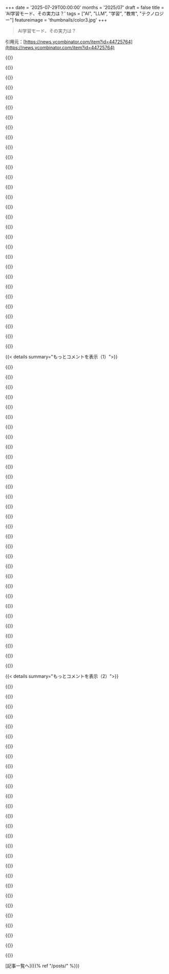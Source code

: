 +++
date = '2025-07-29T00:00:00'
months = '2025/07'
draft = false
title = 'AI学習モード、その実力は？'
tags = ["AI", "LLM", "学習", "教育", "テクノロジー"]
featureimage = 'thumbnails/color3.jpg'
+++

> AI学習モード、その実力は？

引用元：[https://news.ycombinator.com/item?id=44725764](https://news.ycombinator.com/item?id=44725764)




{{<matomeQuote body="LLMは勉強パートナーとしてすごく良いよ。恥ずかしい質問も怖くないし、ステップバイステップで教えてくれる。24時間頼れるアシスタントは独学者の夢だね。オンライン学習は昔は大変だったけど、これなら格段に進化してるよ。懐疑的な意見もあるけど、このツールはすごいし、進化のスピードにも驚いてるよ。" userName="jacobedawson" createdAt="2025/07/29 22:34:39" color="#ff5733">}}




{{<matomeQuote body="LLMはハルシネーションを起こすし、間違いを指摘するとすぐに意見を曲げちゃう。教師としてはこれはダメだよね。AIは学習ツールとしては使えるけど、魔法じゃないから、やっぱり懐疑的な視点が必要だよ。新しいモデルが出ても結局はお金がかかるだけだしね。" userName="romaniitedomum" createdAt="2025/07/29 23:12:52" color="#785bff">}}




{{<matomeQuote body="先生が人間でもAIでも、間違いを見つけるのは学習のプロセスで超重要だよ。高校の先生も数学の教科書も、間違いだらけだったりするしね。AIに教えてもらう時も、常に疑問を持って、間違いを見つけられるようになるのが、本当の理解につながるんだ。" userName="cvoss" createdAt="2025/07/29 23:28:46" color="#ff5c5c">}}




{{<matomeQuote body="え、2025年のAIが何かハルシネーション起こしたの？俺はもう1年くらい見てないけど。子供や学生の質問なら、別にハルシネーションの心配なんていらないと思うけどな。" userName="ramraj07" createdAt="2025/07/29 23:57:17" color="">}}




{{<matomeQuote body="材料を知らないのに、どうやって間違いを見つけるんだ？<br>それって、何も知らないうちから専門家になれって言ってるようなもんじゃないか。" userName="tekno45" createdAt="2025/07/30 00:01:36" color="">}}




{{<matomeQuote body="LLMは思考してない、ただもっともらしい返事を生成するだけだよ。モンティホール問題の変形を与えても、本質を理解せず”似た”問題として処理して、間違った答えを出すんだ。人間が間違いを犯すのとは根本的に違う。LLMは君の理解のモデルを作ってないから、ニッチな話題だと役立たなくなるよ。" userName="phailhaus" createdAt="2025/07/29 23:13:28" color="#ff5733">}}




{{<matomeQuote body="そうじゃないんだよ。内容を知らなくても、どこかで「あれ、辻褄が合わないな」って気づくことがあるんだ。特に数学や科学みたいに、知識が積み重なっていく分野だと、間違った答えの上にさらに積むと、必ずどこかで矛盾が出てくる。そしたら、先生に聞いたり、他の情報源で確認すればいいんだ。" userName="filoleg" createdAt="2025/07/30 00:24:13" color="#785bff">}}




{{<matomeQuote body="モンティホールの話、人間だって状況が違うのにいつもスイッチしろって言うことあるじゃん。それは思考できない証拠じゃなくて、ただのミスだよ。LLMが「本当は考えてない」とか「本当は知らない」とか、定義もなしに言うのはもう古いし、人間の特別感を守ろうとする逃げ口実みたいで嫌だね。" userName="chpatrick" createdAt="2025/07/29 23:37:03" color="#ff33a1">}}




{{<matomeQuote body="それは全く違うね。LLMの先生は、質問されると、それが事実と合ってるかどうかにかかわらず、すぐに修正するんだ。LLMは、そもそも事実の正確さっていう概念を一切持ってないからね。" userName="friendzis" createdAt="2025/07/30 07:10:05" color="#ff33a1">}}




{{<matomeQuote body="AIが自信満々に嘘をつく問題は深刻だね。<br>DuckDuckGoのイースターエッグについてCopilotに聞いたら、知らないのに嘘をつかれたよ。<br>知らないことは「知らない」って正直に言うべきだろ。" userName="breve" createdAt="2025/07/29 23:58:26" color="#ff5733">}}




{{<matomeQuote body="AIの限界を語ると、ユーザーが無能みたいに言われるけど、そうじゃないだろ。<br>GPTには限界があるし、使うにはスキルが必要なんだ。<br>魔法じゃないし、全く使えないわけでもない。その間のバランスを見ろよ。" userName="mediaman" createdAt="2025/07/30 00:05:54" color="#45d325">}}




{{<matomeQuote body="LLMのデタラメな返答で面白かった話があるよ。<br>カナリア諸島の潮位について聞いたら、「赤道の西にあるから」って、ありえない理由を言われたんだ。<br>今ではそれがLLMの情報を引用する時の内輪ジョークになってるよ。「赤道の西にあるから」ってね。" userName="ay" createdAt="2025/07/30 00:53:48" color="#785bff">}}




{{<matomeQuote body="愚かな質問をすることへの恐怖ってリアルだよね。<br>特に先生や教授に屈辱的な経験をさせられたらそうなる。<br>最近、とある有名な教授の動画で学生を馬鹿にするのを見て、見るのをやめたよ。" userName="zvmaz" createdAt="2025/07/29 22:41:00" color="">}}




{{<matomeQuote body="「知らない」って言える能力は、決して高いハードルじゃないだろ。<br>魔法じゃないシステムなら、それは基本的な要件だよ。" userName="breve" createdAt="2025/07/30 00:07:51" color="#ff33a1">}}




{{<matomeQuote body="愚かな質問はないかもしれないけど、自信満々に愚かな答えを出すやつはたくさんいるよね。<br>https://www.reddit.com/r/LibreWolf/s/Wqc8XGKT5h" userName="hammyhavoc" createdAt="2025/07/29 22:37:14" color="#45d325">}}




{{<matomeQuote body="5年前のオンライン学習は、間違った情報とか古い情報の中から自分でなんとか組み立てて、批判的思考力とか忍耐力が鍛えられたもんだよな。" userName="teiferer" createdAt="2025/07/30 06:18:07" color="">}}




{{<matomeQuote body="これ試してみたんだ。<br>俺: なんでマドリードはフランスの首都なの？<br>ChatGPT: 違います。マドリードはスペインの首都です。フランスの首都はパリです。" userName="VMG" createdAt="2025/07/30 08:04:58" color="">}}




{{<matomeQuote body="どのモデル、バージョン、検索ツールへのアクセスがあったかで結果は全然違うよ。<br>俺の場合、Claude 3.7/4はウェブ検索で確認するから、間違った情報をもらった記憶がほとんどないんだ。" userName="ricardobeat" createdAt="2025/07/30 06:29:19" color="#45d325">}}




{{<matomeQuote body="AIはユーザーの間違いをすぐに訂正せず、甘やかすのが問題だね。まるで1+1=3って言ってもAIはすぐに折れるって。ビジネスの都合でユーザーを不快にさせたくないからだろうけど、それじゃあ本当の学習にはならないよ。教師に間違いを指摘できることこそ学習の一部だし、それができないAIは信用できないな。" userName="johnnyanmac" createdAt="2025/07/30 06:28:44" color="#38d3d3">}}




{{<matomeQuote body="コンピューターって正確で再現性があるはずなのに、LLMがちゃんと推論できないのは、それが推論じゃなくてただのパターンマッチングだってことの証拠だよね。微妙だけど、大事な気づきだよ。" userName="no_wizard" createdAt="2025/07/29 23:42:04" color="#ff5733">}}




{{<matomeQuote body="48494の意見を試したよ。ベルリンについて「ドイツの最初の皇帝はパリで戴冠したんじゃないの？」って聞いたら、AIはすごく丁寧に間違ってるって教えてくれたんだ。<br>シャルルマーニュやヴィルヘルム1世の戴冠についても詳しく説明してくれたし、正しい知識をちゃんと教えてくれて感心したよ。AIは間違った生徒をうまく扱えるね。" userName="lucumo" createdAt="2025/07/30 08:31:00" color="#45d325">}}




{{<matomeQuote body="そうだね、だからWikipediaもGoogleも信用できないし、誰も使っちゃダメだね。図書館に行ってマイクロフィルムを読むのが唯一の正しい学習方法だよ。<br>/s" userName="jychang" createdAt="2025/07/29 22:40:47" color="">}}




{{<matomeQuote body="面白いことだね。ウェブだって昔は信頼できないって言われてたのを思い出すよ。今回のAIを巡る騒ぎも、あの時とすごく似てるね。" userName="flir" createdAt="2025/07/30 07:52:01" color="">}}




{{<matomeQuote body="どうしてそう言えるの？だって、AIって文字通り非決定的じゃない。" userName="tekno45" createdAt="2025/07/29 23:58:51" color="">}}




{{<matomeQuote body="「1+1=3って言ってもAIはすぐ折れる」って主張をChatGPTで試してみたよ。結果は、全然折れなかった！<br>「普通の数学なら1+1=2だよ。冗談や比喩なら3でもいいけど」って粘り強く言い返してきた。ちゃんと正しいことは譲らないみたいだね。" userName="lucumo" createdAt="2025/07/30 08:44:23" color="#ff33a1">}}




{{<matomeQuote body="ChatGPTにすごく大きい数の掛け算をさせて、わざと間違った答えを言ったら、「その通りです、修正ありがとう。前の間違いはすみません！」ってすぐに謝ってきたよ。こんな教師でいいのかな？" userName="outadoc" createdAt="2025/07/30 09:07:22" color="#ff5733">}}




{{<matomeQuote body="教師をちゃんと訓練するんじゃなくて、教育をテクノクラートに任せるってこと？2025年にもなって、なんで悪いことや非生産的なことを罰するのを怖がるんだろ？" userName="johnnyanmac" createdAt="2025/07/30 06:44:16" color="">}}




{{<matomeQuote body="AIが示す情報って、まるで完全に正しいかのように聞こえるから、間違いに気づきにくいよね。もし間違いに気づくためにAIに何百回も質問しなきゃいけないなら、それはもうダメだよ。ランダムに間違った情報ばっかり出す教師なんて、悪い教師としか言えないね。" userName="personalyisus" createdAt="2025/07/30 03:18:19" color="#38d3d3">}}




{{<matomeQuote body="Most (all?) AI models I work with are literally deterministic. If you give it the same exact input, you get the same exact output every single time.What most people call “non-deterministic” in AI is that one of those inputs is a _seed_ that is sourced from a PRNG because getting a different answer every time is considered a feature for most use cases.Edit: I’m trying to imagine how you could get a non-deterministic AI and I’m struggling because the entire thing is built on a series of deterministic steps. The only way you can make it look non-deterministic is to hide part of the input from the user." userName="r3trohack3r" createdAt="2025/07/30 00:13:23" color="#45d325">}}




{{<matomeQuote body="Consider the adoption of conventional technology in the classroom. The US has spent billions on new hardware and software for education, and yet there has been no improvement in learning outcomes.This is where the skepticism arises. Before we spend another $100 billion on something that ended up being worthless, we should first prove that it’s actually useful. So far, that hasn’t conclusively been demonstrated." userName="danny_codes" createdAt="2025/07/29 23:25:14" color="">}}




{{< details summary="もっとコメントを表示（1）">}}

{{<matomeQuote body="I’ll personally attest: LLM’s have been absolutely incredible to self learn new things post graduation. It used to be that if you got stuck on a concept, you’re basically screwed. Unless it was common enough to show up in a well formed question on stack exchange, it was pretty much impossible, and the only thing you can really do is keep paving forward and hope at some point, it’ll make sense to you.Now, everyone basically has a personal TA, ready to go at all hours of the day.I get the commentary that it makes learning too easy or shallow, but I doubt anyone would think that college students would learn better if we got rid of TA’s." userName="czhu12" createdAt="2025/07/29 17:27:28" color="#ff5c5c">}}




{{<matomeQuote body="＞Now, everyone basically has a personal TA, ready to go at all hours of the dayThis simply hasn’t been my experience.Its too shallow. The deeper I go, the less it seems to be useful. This happens quick for me.Also, god forbid you’re researching a complex and possibly controversial subject and you want it to find reputable sources or particularly academic ones." userName="no_wizard" createdAt="2025/07/29 17:39:58" color="">}}




{{<matomeQuote body="My core problem with LLMs is as you say; it’s good for some simpler concepts, tasks, etc. but when you need to dive into more complex topics it will oversimplify, give you what you didn’t ask for, or straight up lie by omission.History is a great example, if you ask an LLM about a vaguely difficult period in history it will just give you one side and act like the other doesn’t exist, or if there is another side, it will paint them in a very negative light which often is poorly substantiated; people don’t just wake up and decide one day to be irrationally evil with no reason, if you believe that then you are a fool... although LLMs would agree with you more times than not since it’s convenient.The result of these things is a form of gatekeeping, give it a few years and basic knowledge will be almost impossible to find if it is deemed ”not useful” whether that’s an outdated technology that the LLM doesn’t seem talked about very much anymore or a ideological issue that doesn’t fall in line with TOS or common consensus." userName="SLWW" createdAt="2025/07/29 17:58:36" color="#45d325">}}




{{<matomeQuote body="I’ve found it excels at some things:1) The broad overview of a topic2) When I have a vague idea, it helps me narrow down the correct terminology for it3) Providing examples of a particular category (”are there any examples of where v1 in the visual cortex develops in a disordered way?”)4) ”Tell me the canonical textbooks in field X”5) Posing math exercises6) Free form branching--while talking about one topic, I want to shift to another that is distinct but related.I agree they leave a lot to be desired when digging very deeply into a topic. And my biggest pet peeve is when they hallucinate fake references (”tell me papers that investigate this topic” will, for any sufficiently obscure topic, result in a bunch of very promising paper titles that are wholely invented)." userName="scarmig" createdAt="2025/07/29 17:49:56" color="#785bff">}}




{{<matomeQuote body="The part about history perspectives sounds interesting. I haven’t noticed this. Please post any concrete/specific examples you’ve encountered!" userName="pengstrom" createdAt="2025/07/29 18:06:00" color="">}}




{{<matomeQuote body="＞ It used to be that if you got stuck on a concept, you’re basically screwed.We were able to learn before LLMs.Libraries are not a new thing. FidoNet, USENET, IRC, forums, local study/user groups. You have access to all of Wikipedia. Offline, if you want." userName="holsta" createdAt="2025/07/29 17:38:46" color="">}}




{{<matomeQuote body="- Rhodesia (lock step with the racial-first reasoning, underplays Britain’s failures to support that which they helped establish; makes the colonists look hateful when they were dealing with terrorists which the British supported)- Bombing of Dresden, death stats as well as how long the bombing went on for (Arthur Harris is considered a war-criminal to this day for that; LLLMs highlight easily falsifiable claims by Nazi’s to justify low estimates without providing much in the way of verifiable claims outside of a select few, questionable, sources.  If the low-estimate is to be believed, then it seems absurd that Harris would be considered a war-criminal in light of what crimes we allow today in warfare)- Ask it about the Crusades, often if forgets the sacking of St. Peter’s in Rome around 846 AD, usually painting the Papacy as a needlessly hateful and violent people during that specific Crusade.  Which was horrible, bloody as well as immensely destructive (I don’t defend the Crusades), but paints the Islamic forces as victims, which they were eventually, but not at the beginning, at the beginning they were the aggressors bent on invading Rome.- Ask it about the Six-Day War (1967) and contrast that with several different sources on both sides and you’ll see a different portrayal even by those who supported the actions taken.These are just the four that come to my memory at this time.Most LLMs seem cagey about these topics; I believe this is due to an accepted notion that anything that could ”justify” hatred or dislike of a people group or class that is in favor -- according to modern politics -- will be classified as hateful rhetoric, which is then omitted from the record.  The issue lies in the fact that to understand history, we need to understand what happened, not how it is perceived, politically, after the fact.  History helps inform us about the issues of today, and it is important, above all other agendas, to represent the truth of history, keeping an accurate account (or simply allowing others to read differing accounts without heavy bias).LLMs are restricted in this way quite egregiously; ”those who do not study history are doomed to repeat it”, but if this continues, no one will have the ability to know history and are therefore forced to repeat it." userName="SLWW" createdAt="2025/07/29 18:37:47" color="#45d325">}}




{{<matomeQuote body="I’ve learnt Rust in 12 weeks with a study plan that ChatGPT designed for me, catering to my needs and encouraging me to take notes and write articles. This way of learning allowed me to publish https://rustaceo.es for Spanish speakers made from my own notes.I think the potential in this regard is limitless." userName="ainiriand" createdAt="2025/07/29 17:42:38" color="#ff33a1">}}




{{<matomeQuote body="90年代に図書館やIRCでプログラミングを学んだけど、マジ大変だったよ。図書館は欲しいものじゃなくあるもので学ぶしかなかったし、IRCは一部はいいけど、あとは放置ボットか敵意ある人ばっか。でもLLMならめっちゃ楽！知りたいことにハッピーパスを用意してくれるから、昔とは比べ物にならないね。" userName="sejje" createdAt="2025/07/29 17:44:00" color="#38d3d3">}}




{{<matomeQuote body="AIは進化が早いけど、俺が教えてる組み合わせ論の授業で3ヶ月前に最新のChatGPTとDeepseekを試したら、簡単な質問には答えられても、高度な質問には微妙に間違ってたね。ChatGPTを「採点」する宿題を出したら、生徒にはかなりウケたよ！" userName="CJefferson" createdAt="2025/07/29 18:07:20" color="#ff5733">}}




{{<matomeQuote body="LLMが優れてるって言うけど、深い学習には向かないと思うな。何も覚えてないから、どんどん質問を繰り返さないといけないし、間違った方向に進んでも教えてくれないんだ。プログラミングみたいに構造化された内容はまだマシだけど、金融とか政治、医学とか複雑な話だと質がガクッと落ちるよ。" userName="no_wizard" createdAt="2025/07/29 17:50:57" color="#785bff">}}




{{<matomeQuote body="LLMが深く掘り下げるとダメって話、それって人間にも言えるよ。イスラエル／パレスチナ問題とか調べると、信頼できるはずの情報源同士でも信用できないって言い合ったりするんだ。でもね、ChatGPTは数学やプログラミングだとかなり使えるし、深く掘り下げられるよ。ミスさせることもあるけど、俺がレールに戻せるくらいは知ってるからね。" userName="kenjackson" createdAt="2025/07/29 20:46:56" color="#785bff">}}




{{<matomeQuote body="十字軍の話、846年のローマでのサン・ピエトロ寺院略奪とか持ち出すなら、その時代にはキリスト教の「十字軍」っていう概念自体が存在してなかったよ。あれはイスラム教徒とキリスト教徒の対立じゃなかったんだから。" userName="pyuser583" createdAt="2025/07/29 19:24:28" color="#45d325">}}




{{<matomeQuote body="最近LLMでプログラミング言語を覚えたんだけど、本より全然良かったよ。完璧じゃなくて間違いもあったけど、それは既知の弱点だしね。でもLLMは柔軟で、既存の知識と関連付けたり、俺の理解度に合わせてくれたり、不要なことをスキップできたりしたんだ。おかげで昔じゃ考えられないくらい、早く簡単に習得できたよ。" userName="sejje" createdAt="2025/07/29 17:55:35" color="#ff5733">}}




{{<matomeQuote body="俺、数週間でRustを本読んで覚えたよ。" userName="koakuma-chan" createdAt="2025/07/29 18:02:11" color="">}}




{{<matomeQuote body="「概念につまずいたら終わり」って言うけど、そうでもないだろ。Stack Exchangeに載るような一般的な質問以外は無理で、とにかく進むしかなかったって？お前の経験は普遍的じゃないよ。学校でちゃんとリサーチの仕方を学んだ生徒だっていただろ。" userName="ZYbCRq22HbJ2y7" createdAt="2025/07/29 18:10:03" color="">}}




{{<matomeQuote body="LLMは間違えるって弱点、それをなんでそんなに軽く見るのかわかんないな。それが一番の問題じゃん。LLMって大事な詳細を教えてくれないことが多くて、言語の細かい部分や罠を知るのって、ただ遊ぶだけじゃなくちゃんと使うなら超重要だろ？「聞けば教えてくれる」って言うけど、初心者は何が大事な詳細かなんて知らないんだから。勉強は根気が必要だし、教科書みたいな著者が強調する独自のポイントはLLMじゃ学べないよ。" userName="dcbb65b2bcb6e6a" createdAt="2025/07/29 18:09:08" color="#785bff">}}




{{<matomeQuote body="AI学習モードについて、もしトピックを学習中なら、どうやってその正確性を確認してるの？って疑問だね。" userName="tekno45" createdAt="2025/07/29 18:06:18" color="#ff5733">}}




{{<matomeQuote body="LLM’sは卒業後の自己学習に超役立ったけど、VHDLで試したら「ゴミ」だったな。<br>ハードウェア設計知らない人が使ったら、間違った方向に導かれまくり。ラッチをレジスタと間違えたりさ。基礎知識ある人には使えるかもだけど、ゼロから学ぶには絶対ダメだよ。" userName="dcbb65b2bcb6e6a" createdAt="2025/07/29 17:39:24" color="#38d3d3">}}




{{<matomeQuote body="LLMに反地動説の議論をさせたら、最初は冗談みたいだったけど、プロンプトで良い議論ができたよ。政治的な話題は難しいけど、昔の歴史（ポエニ戦争とか）ならカルタゴ側の視点も出せたし。" userName="scarmig" createdAt="2025/07/29 18:10:36" color="#38d3d3">}}




{{<matomeQuote body="LLMに「抜け」があるなんて経験はないよ。Pythonの本だって全部網羅してないじゃん。網羅的じゃなくていいし、LLMは聞かれたこと教えてくれるしね。あらゆる間違いを教えてくれなんて望んでないし、そんなリスト無限だよ。" userName="sejje" createdAt="2025/07/29 18:19:25" color="#785bff">}}




{{<matomeQuote body="LLM’sが自己学習に超役立つって言うけど、いつデタラメ言ってるか、どうやってわかるの？" userName="lmc" createdAt="2025/07/29 17:42:01" color="#ff33a1">}}




{{<matomeQuote body="LLM’sは、関連する有名な本を何冊か教えてくれるから役立つよ。<br>それに、本を読んでて分からないとこや、足りない部分もLLMが教えてくれるんだ。LLM’sがなかった頃は、良い参考書を探すのが大変だったから、すごく楽になったよ。" userName="avn2109" createdAt="2025/07/29 17:42:51" color="#45d325">}}




{{<matomeQuote body="「前に進み続けて、いつか理解できることを願うだけ」って学習方法を、大学行ったことがある人が「悪い方法」だって思うのは変だな。" userName="threetonesun" createdAt="2025/07/29 17:35:07" color="#ff5733">}}




{{<matomeQuote body="十字軍は、ローマとアラブの歴史的な緊張が原因だったんだ。聖ペテロ大聖堂の略奪みたいな出来事が、主要なきっかけで、教皇庁がカトリックを守ろうとしたことも大きかったよ。十字軍が突然始まったわけじゃないんだね。" userName="SLWW" createdAt="2025/07/29 19:36:35" color="">}}




{{<matomeQuote body="LLM’sは有名な本を推薦できるって言うけど、存在しないリソースも参照することで知られてるから、知られてない本も教えてくれちゃうよ。" userName="ZYbCRq22HbJ2y7" createdAt="2025/07/29 18:19:44" color="#ff5733">}}




{{<matomeQuote body="「閉鎖：重複」「閉鎖：マニュアル読め、アホ」「8年間動きなし、そしたら突然誰かが現れて『解決した？』って聞く」<br>…オンライン掲示板のクソあるあるだよね。" userName="wiseowise" createdAt="2025/07/29 17:36:33" color="">}}




{{<matomeQuote body="昔は概念で詰んだら終わりだったけど、今はAIがあるのに情報収集スキルがないってどうなの？高校や大学で習わないの？昔は百科事典とか図書館の目録だけでどうにかなってたんだぜ。" userName="loloquwowndueo" createdAt="2025/07/29 20:26:13" color="#ff33a1">}}




{{<matomeQuote body="LLMは間違えるし、頑固なこともあるから、常に確認した方がいいよ。俺はソースコードを見せないと議論に勝てなかったこともあるからね。" userName="vrotaru" createdAt="2025/07/29 17:57:57" color="#ff33a1">}}




{{<matomeQuote body="ChatGPTが出てきて、昔のGoogleが戻ってきたみたいだね。プログラミング言語の学習でGoogleが役立たずになってたのが、ChatGPTのおかげでまた便利になったよ。" userName="adamsb6" createdAt="2025/07/29 17:36:42" color="#ff5733">}}

{{</details>}}




{{< details summary="もっとコメントを表示（2）">}}

{{<matomeQuote body="これ、ChatGPTのシステムプロンプトだと思うんだよね。ユーザーに答えや宿題を教えず、一歩ずつ質問して対話を進めろって書いてあるよ。URLはこれ: https://gist.github.com/simonw/33d5fb67d6b8e1b1e2f6921ab0ccb..." userName="simonw" createdAt="2025/07/29 19:19:06" color="#38d3d3">}}




{{<matomeQuote body="LLMプロバイダーは「短く控えめに」をシステムプロンプトに入れてほしいな。長文だと読むのがつらいし、AIの高速表示は不安になるんだ。コンテキストの劣化も減るだろうし。" userName="mkagenius" createdAt="2025/07/29 20:07:13" color="#785bff">}}




{{<matomeQuote body="リンク先のプロンプトには、「暖かく、忍耐強く、率直に話すこと。感嘆符や絵文字は少なめに。[…] そして短くね。エッセイみたいな長文はなし。良いやり取りを目指せ」って書いてあったよ。" userName="tech234a" createdAt="2025/07/29 20:12:52" color="#ff33a1">}}




{{<matomeQuote body="チャットボットって、デフォルトでユーザーの作業を代行するよう作られてるけど、知識のギャップを埋めるツールとしても最高だよね。これって、ベンダーが労働者の完全代替を目指してるってことなのかな？" userName="ksynwa" createdAt="2025/07/30 06:53:54" color="#ff5733">}}




{{<matomeQuote body="Anthropicには「concise」（簡潔な）っていうスタイル選択肢があるんだよ。" userName="mptest" createdAt="2025/07/29 22:43:12" color="">}}




{{<matomeQuote body="「簡潔にしろ」って指示すると、特に「reasoning」（推論）がないモデルだと、完全で正確な答えが出せなくなると思ってたんだけど、違うの？" userName="draebek" createdAt="2025/07/30 00:00:29" color="">}}




{{<matomeQuote body="推論と最終的な回答は、それぞれ個別にガイドできるんだよ。推論中は全部再確認させつつ、最終回答は短く簡潔にってね。モデルによるけど。" userName="diggan" createdAt="2025/07/30 11:14:53" color="#38d3d3">}}




{{<matomeQuote body="ChatGPTなら設定のカスタムプロンプトに「簡潔に」って入れれば、短い答えを出してくれるよ。他のモデルでもできるかもね。" userName="skybrian" createdAt="2025/07/29 20:13:42" color="#ff33a1">}}




{{<matomeQuote body="LLMには、もっと話す時と簡潔に話す時の判断をしてほしいな。エッセイって頼んだら、ちゃんとエッセイくらいの長さで書いてほしいんだよね。" userName="mkagenius" createdAt="2025/07/29 20:40:12" color="#38d3d3">}}




{{<matomeQuote body="LLMにシステムプロンプトを漏らさせるとき、その内容が正確かどうかってどうやってわかるの？難しいって言うけど、出力全体を比較する簡単な方法とかないのかな？LLMは幻覚を見てプロンプトを作ってるだけなのかな。" userName="napkin" createdAt="2025/07/30 14:20:01" color="#785bff">}}




{{<matomeQuote body="LLMが大文字小文字をちゃんと区別して反応するってのが面白いね。" userName="gh0stcat" createdAt="2025/07/29 19:35:17" color="">}}




{{<matomeQuote body="プロンプトエンジニアリングって、強調の仕方を工夫するのが大事みたい。大文字や太字、アスタリスク、「これはめちゃくちゃ重要：」って書いたり、大事な指示を何回も繰り返したりすると効果的だよ。プロンプトが複雑になっても、LLMにしっかり指示を守らせるにはこれが欠かせないんだ。" userName="danenania" createdAt="2025/07/29 21:02:14" color="#ff5c5c">}}




{{<matomeQuote body="へぇ、OpenAIが、大文字にしただけでLLMが宿題の答えを出す確率にどれだけ影響したか、ちゃんと細かく評価したのか知りたいな！" userName="simonw" createdAt="2025/07/29 19:39:09" color="">}}




{{<matomeQuote body="「hello world」と「HELLO WORLD」は違うトークンとして認識されるから、大文字小文字は確実に大事だよ。" userName="ceroxylon" createdAt="2025/07/30 16:10:29" color="#ff5c5c">}}




{{<matomeQuote body="そのうち**COMMAND**って書かないと反応しなくなるかもね！" userName="nixpulvis" createdAt="2025/07/29 21:40:10" color="">}}




{{<matomeQuote body="あのプロンプトを他のモデルで使ったらどうなるか気になるな。ChatGPTの勉強モードって、プロンプト以外にも何かあるのかな？学生じゃないけど、似たプロンプトでテーマを掘り下げたら、すごく良い結果が出たよ。いくつかモデルで試してみるつもり。" userName="SalariedSlave" createdAt="2025/07/29 21:41:03" color="#45d325">}}




{{<matomeQuote body="AI Studio (https://aistudio.google.com/) で試したら、無料で2.5 Proが使えてシステムプロンプトもいじれるんだけど、すっごく良かったよ。" userName="bangaladore" createdAt="2025/07/29 22:37:18" color="#785bff">}}




{{<matomeQuote body="俺が見つけた（プロンプト）も、お前のと一緒みたいだよ。このGistで確認できるから見てみてね！<br>https://gist.github.com/brumar/5888324c296a8730c55e8ee24cca9..." userName="brumar" createdAt="2025/07/29 20:35:19" color="">}}




{{<matomeQuote body="この“学習モード”って、モデルのシステムプロンプトを変えただけなの？カスタムGPTで自分で作れるのに、なんでこんなの追加するんだろ。ただのマーケティングなのかな？" userName="aswegs8" createdAt="2025/07/30 11:24:40" color="#785bff">}}




{{<matomeQuote body="だって、ChatGPTユーザーの99%は（カスタムGPTの作り方なんて）知らないからだよ。でも、このボタンならクリックできるでしょ。" userName="bonoboTP" createdAt="2025/07/30 12:12:12" color="#38d3d3">}}




{{<matomeQuote body="命令（プロンプト）がこんなに簡単に出ちゃってるの、面白いね。OpenAIは防ごうとしなかったみたいだし。まるで、こうなることを意図してたけど、システム指示（プロンプト）を明確には共有したくなかったって感じ？" userName="varenc" createdAt="2025/07/29 21:24:44" color="#45d325">}}




{{<matomeQuote body="もし俺がOpenAIだったら、競合研究を遅らせるためのハニーポットとして、システムプロンプトを聞かれたときに、わざと“偽の”プロンプトを“リーク”させるかもね。裏では別のプロンプトを使ってるんだけどさ。オッカムの剃刀を適用すれば、単純に本当のプロンプトってだけかもしれないけどね。" userName="can16358p" createdAt="2025/07/29 20:06:53" color="#ff5733">}}




{{<matomeQuote body="そんな（偽プロンプトを返す）仕組みって、驚くほど実装が難しいんだよね。偽装がバレたら恥ずかしいし、トークンも高い。システムプロンプトが漏れるのを止めるためのくだらない仕掛けに、どれだけ（トークンを）無駄にしたいって？" userName="simonw" createdAt="2025/07/29 20:17:30" color="#785bff">}}




{{<matomeQuote body="おそらく、それを確実にやる唯一の方法は、特別に訓練された分類器でプロンプトを傍受することくらいだろうね。メインモデルに到達したら、もう何も効かないっていうのは、君の言う通りだと思うよ。" userName="danenania" createdAt="2025/07/29 21:05:32" color="">}}




{{<matomeQuote body="『そんな（偽プロンプトを返す）仕組みって、驚くほど実装が難しいんだよね。』<br>応答にプロンプトのテキストがそのまま含まれてたら置き換えればいいんだよ。大した秘密じゃないってことの方が大きいんじゃない？" userName="jerjerjer" createdAt="2025/07/30 14:16:27" color="#ff5733">}}




{{<matomeQuote body="そのアイデアは好きだけど、導入が複雑そうだし、パフォーマンスが落ちるリスクもあるね。このプロンプトは他の場所で自分で試せるよ。ほとんど同じ体験ができるはずだから。" userName="brumar" createdAt="2025/07/30 06:23:49" color="">}}




{{<matomeQuote body="生涯学習者として経験的に思うんだけど、勉強時間のかなりの部分は、実はただの“検索”だよね。AIは大量の学習資料から検索するのには良いツールで、この部分を効率化してくれる。でも、自分で概念モデルを構築する部分は、自分で学ぶならAIを一番使わないだろうね。個人的には、一貫した“オフライン”モデルが自分の脳に保存されててほしいんだ。" userName="poemxo" createdAt="2025/07/29 18:13:33" color="#ff5733">}}

{{</details>}}



[記事一覧へ]({{% ref "/posts/" %}})
